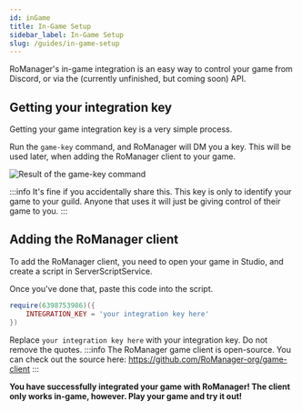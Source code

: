 ```yaml
---
id: inGame
title: In-Game Setup
sidebar_label: In-Game Setup
slug: /guides/in-game-setup
---
```


RoManager's in-game integration is an easy way to control your game from Discord, or via the (currently unfinished, but coming soon) API.


## Getting your integration key
Getting your game integration key is a very simple process.

Run the `game-key` command, and RoManager will DM you a key. This will be used later, when adding the RoManager client to your game.

![Result of the game-key command](https://i.jaydenn.dev/2021/02/alFzGIAav8b.png)

:::info
It's fine if you accidentally share this. This key is only to identify your game to your guild. Anyone that uses it will just be giving control of their game to you.
:::

## Adding the RoManager client
To add the RoManager client, you need to open your game in Studio, and create a script in ServerScriptService.

Once you've done that, paste this code into the script.

```lua
require(6398753986)({
	INTEGRATION_KEY = 'your integration key here'
})
```
Replace `your integration key here` with your integration key. Do not remove the quotes.
:::info
The RoManager game client is open-source. You can check out the source here: https://github.com/RoManager-org/game-client
:::

**You have successfully integrated your game with RoManager! The client only works in-game, however. Play your game and try it out!**
